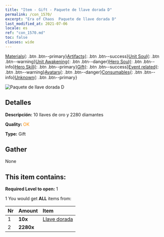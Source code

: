 ```yaml
---
title: "Item - Gift - Paquete de llave dorada D"
permalink: /con_1570/
excerpt: "Era of Chaos  Paquete de llave dorada D"
last_modified_at: 2021-07-06
locale: es
ref: "con_1570.md"
toc: false
classes: wide
---
```

 [Materials](/ItemsES/){: .btn .btn--primary}[Artifacts](/ItemsES/Artifacts/){: .btn .btn--success}[Unit Soul](/ItemsES/UnitSoul/){: .btn .btn--warning}[Unit Awakening](/ItemsES/UnitAwakening/){: .btn .btn--danger}[Hero Soul](/ItemsES/HeroSoul/){: .btn .btn--info}[Hero Skill](/ItemsES/HeroSkill/){: .btn .btn--primary}[Gift](/ItemsES/Gift/){: .btn .btn--success}[Event related](/ItemsES/Events/){: .btn .btn--warning}[Avatars](/ItemsES/Avatars/){: .btn .btn--danger}[Consumables](/ItemsES/Consumables/){: .btn .btn--info}[Unknown](/ItemsES/Unknown/){: .btn .btn--primary}

 ![Paquete de llave dorada D](/images/t/i_907186.png)

## Detalles
 **Descripción:** 10 llaves de oro y 2280 diamantes

 **Quality:** <span style="color: #FF8C00">OK</span>

 **Type:** Gift

## Gather

  None

## This item contains:

 **Required Level to open:** 1

 1 You would get **ALL** items  from:

  | Nr | Amount |     Item    |
  |:---|:-------|:------------|
  | 1 |  **10x** | [Llave dorada](/ItemsES/con_783/) |  | 
  | 2 |  **2280x** | <i class="fas fa-gem"/> |  | 
